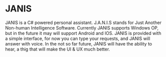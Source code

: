 # JANIS
JANIS is a C# powered personal assistant. J.A.N.I.S stands for Just Another Non-human Intelligence Software. Currently JANIS supports Windows OP, but in the future it may will support Android and IOS. JANIS is provided with a simple interface, for now you can type your requests, and JANIS will answer with voice. In the not so far future, JANIS will have the ability to hear, a thig that will make the UI & UX much better.
